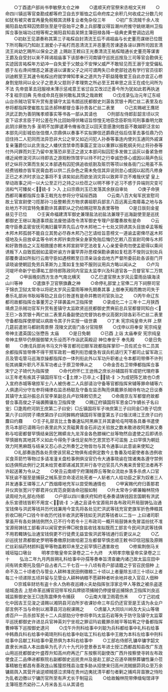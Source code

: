 <!-- { "loadSidebar": true } -->
　　○丁酉遣户部尚书李敏祭太仓之神
　　○遣顺天府官祭宋丞相文天祥
　　○命四川镇巡等官查勘成都等府卫自去岁赈恤之后命府库之余积几何收成之分数几何如犹有被灾者宜再量免税粮其流移复业者免杂役三年
　　○初广东流贼千余人攻揭阳县劫库释囚势颇张至是守臣始平之奏上兵部覆议得旨潮州府推守姚继潮州卫指挥佥事张端功过相等宥之揭阳县知县吴锵主簿田禄各降一级典史黄誉调边远用
　　○初赵王见灂奏称其第三子祐棌自封清流王后不谒祖庙与长史董亮谋继已位既下所司鞠问乃知赵王溺爱小子祐朾而恶清流王并恶董亮苦谏遂各诬以罪所司因言清流王尚幼乞赐所以保全之道  上赐赵王敕曰王光奏清流王祐棌暗通长史董亮等谋害王爵及自受封以来不拜谒祖庙事下该部奉行河南镇守巡抚巡按及三司等官会勘俱无实迹因言祐棌年方幼冲一自失爱于父兢业不安惮父威严不敢轻见而王溺于宠受偏私惑于左右谗间憎恶之甚遂诬以谋害父子之间可谓两失已命吏部铨选有学行官员往职训迪敕至王其速令祐棌出府就学俾知孝亲之道共为子职益隆敬爱王自此亦宜正心修身割宠除间以全父子之恩夫父慈则子孝理势之所必至王其审思之且王在成化间所为不法  先帝尝革去冠服禄未薄示惩戒意王省愆自艾改过迁善今所为犹如此若再执迷不复祖宗旧典  先帝成命具在朕何敢私其慎之哉故敕
　　○戊戌录弘治元年辽东岐山台杀贼功官军升赏有差镇守太监韦朗巡抚都御史刘潺各赏银十两纻丝二表里及右参将都指挥使崔胜左监丞郝林都督佥事孙贵各纻丝二表里
　　○己亥赐岷王膺鉟洪武正韵为善阴隲孝顺事实等书各一部从其请也
　　○刑部左侍郎彭韶言顷以灾变下诏求言臣于时公差在外比回始得伏睹诏旨惊惶无地窃念臣职佐司刑事垂明允致此阴沴厥咎为多  圣明不加罪谴溥令脩省改正以回天意感激何胜臣不敢越职泛言如本部先问彭城伯张信僧人宗鼎俱以奏事不实拟罪信还爵鼎还俗后信革去事任鼎乃仍旧住持二人犯同而法异恐非大公之举又如近问犯人孙泰等事连内使刘玉通同外戚谋复亲藩爵位以此贪浊之人蟠伏宫禁幸而事露正宜治以重罪以振乾纲夫何止将孙泰等付外问罪而刘王乃留中发落恐非至正之道又本部问拟囚犯多发做工运灰以备紧急修缮近闻修浚河洪以待即吉之游观粉饰馆宇以待不时之行幸诚恐侈心或因以萌声色玩好之纵将次第而生矣又本部遇有囚犯俱追收纸劄及赃罚等项以候各衙门公用虽不系经费钱粮亦皆军民膏血若以供二氏杂色之需未免信其异说则怠心或因以起而凡修身正已之术济时求治之事将不复讲矣如此而欲坐消灾异以致昇平岂不难哉伏望  皇上举动政事之间一以大公至正行之持之以俭莅之以明不移于近习不惑于异端则灾变可消和气可臻矣＜锍-釒＞入  上曰宗鼎刘玉已发落其余朕自审处
　　○庚子命狭西都司署都指挥佥事王戟充左参将分守延绥西路
　　○云南八百大甸军民宣慰司故土官宣尉使刁揽那孙刁岳整赖贡方物求袭祖职兵部言八百远离云南瘴毒之地与各处地方不同宜特免重勘许其袭职从之仍给赐冠带及表里等物
　　○是日辰刻金星昼见于已位
　　○壬寅命福建清军御史兼理盐法初盐法兼理于巡海副使至是巡抚都御史王继以海道事烦盐法废弛请改令清军御史专理户部覆奏故有是命
　　○云南守臣奏孟密安抚司夷妇曩罕弄先后占夺木邦地二十七处又阴诱其头目放卓孟等叛木邦木邦孤弱不能自立其势必尽吞木邦乃己乞请给旨意榜文一道谕孟密俾尽返木邦侵地及头目放卓孟等令听木邦钤束庶保全身家免贻后悔仍乞敕八百宣尉司俾与木邦和好敦唇齿之义互相救援亦敕木邦宣尉罕穵法收复人心亲爱骨肉勿使孟密得以乘间诱叛下人自致孤弱如孟密听谕方许曩罕弄孙思楪保勘承袭如复稔恶不悛则议别处兵部覆奏请如所拟行云南守臣如遇榜敕至日须亲诣金齿地方严督所委前赴各该衙门开读晓谕使朝廷免劳兵革斯为上策如复生拗不服则议用兵方略以闻从之
　　○卢沟河堤坏命新宁伯谭祐工部侍郎陈政同内官监太监李兴及科道官各一员督官军二万筑之
　　○甲辰晚刻西方生赤气南北横天
　　○乙巳遣官祭太岁风云雷雨岳镇海渎山川等神
　　○遣旗手卫官祭旗纛之神
　　○命停礼部堂上官俸二月下祠祭司官于锦衣卫狱太常寺以将祀太岁风云雷雨等神先期奏其事  上御奉天殿而教坊司失于奏乐礼部尚书耿裕等劾之且自引咎遂有是命并教坊司官执治之
　　○丙午命辽东都司故都指挥佥事董芳之子铎袭盖州卫指挥使
　　○录成化二十三年十二月狭西靖虏卫杀贼功官军升赏有差镇守太监欧贤巡抚都御史贾奭前总兵官都督同知白＜王巳＞各赏银十两纻丝二表里兵备副使边完督饷右参议高弼刘琼各彩币纻丝二表里守备都指挥使廖斌以病故令其子升实授一级世袭
　　○丁未  宪宗纯皇帝大祥  上祭  几筵前遣驸马都尉周景祭  茂陵文武衙门各分官陪祭
　　○戊申以将奉安  宪宗纯皇帝神主遣英国公张懋告  太庙
　　○是日免朝
　　○已酉  上诣  太庙奉安  宪宗纯皇帝神主祭毕仍祭服御辇大乐设而不作诣武英殿迎  神位奉安于  奉先殿
　　○是日免朝
　　○庚戌兵部尚书马文升等言都司旧额军政都指挥掌印一员佐贰佥书二员其余都指挥皆带俸不得干预军政若一概列衔恐缓急有误兵机请行天下都司止留军政三员及管屯管马巡海京操都指挥亦一体列衔此外以军功升职者止令本都司带俸不许列衔其纳粟升职凡不系军功者止于原卫带俸从之
　　○命金吾右卫带俸都指挥佥事宋宁之子锜代为指挥使
　　○命代府怀仁王逊烠之庶长孙辅国将军成钯代理府事以王年老有疾其子镇国将军仕＜土燎＞已卒上＜锍-釒＞为成钯陈乞故也○虏入宣府赤城等墩掠军士八人被伤者二人兵部请治守备等官都指挥宋辅等罪命辅等六人俱逮问分守左参将绳律右监丞杨聪及守备左监丞陶亮俱戴罪杀贼待有功之日议奏其镇守太监孙振总兵官李杲副总兵卢钦降敕切责之
　　○命南京左军都督府故都督佥事高俊之子端袭腾骧左卫指挥使
　　○赐辽府镇国将军恩金□乍嫡长子名曰宠氵□疌周府河阴王庶第二子曰安氵□丘镇国将军子坱庶第三子曰同金□夜子切庶第六子曰同锷子墆庶第四子曰同鉾韩府镇国将军徵銮第五子曰偕沋靖江王庶子曰约麆曰约麛
　　○壬子礼部言比土鲁番速坛阿黑麻王并其妻哈屯呵嗒各具番书遣使贡马本部已请赐马价表里此外又贡磁黄青金石非边关验放之数未敢进收阿黑麻又奏称与哈密都督罕慎结亲因乞赐蟒龙九龙浑金各色膝襕纻丝等物然自遣使之后即诱杀罕慎据有其地其不义如此今得免于诛伐足矣所乞恩赏恐不可滥施  上曰罕慎为朝廷效力阿黑麻既与结亲又忍心杀之所奏乞之物皆勿与其令通事以此意谕来使知之
　　○礼部奏迤西各处贡使该贸易之物俱有成例定数今土鲁番及哈密使者各违例收买食茶箭竹等物过多请准潼关盘检事例俱没官仍令大通事晓谕在馆诸夷各遵守禁例如违俱照此例行之其未给赏者即递减其赏并行各守边官员凡外夷来贡曾犯法者再不许起送著为令从之
　　○癸丑云南顺宁府蒲贼莽丘等聚众流劫乡落多杀虏人口官军抚谕不服至是捕获之械系至京命凌迟处死者一人斩者六人给功臣之家为奴者三人并发通事王璘等三人广西烟瘴地充军以尝受贿通情也
　　○甲寅赐代府归善那君并仪宾张宽兴宁郡君并仪宾范良弼诰命冠服如制
　　○升太常寺少卿兼翰林院侍读周经为礼部右侍郎
　　○户部以四川重庆府知府毛泰奏请铸钱因言国朝有洪武永乐宣德钱皆积不用宜＜锍-釒＞通之且请令宝源局并各布政司开局鼓铸弘治通宝钱俾与洪武等钱并历代钱兼用今宜先将各处见贮洪武等钱充官吏旗军折色俸粮其折收□税户口钱今半收历代钱半收洪武等钱如无洪武等钱者以二当一  上曰诸司职掌虽开有各处铸钱例然久已不行今若令十三布政司一概开局鼓铸未免冒滥纷扰不准宝源局铸钱工部看详以闻官吏折俸□税食盐收钱准拟既而工部言今民间洪武等钱俱不用若輙铸弘治通宝钱倘更不行徒费无益宜俟洪武等钱通行后更议从之
　　○乙卯巡抚甘肃都御史罗明等奏缴原封故哈密卫左都督罕慎忠顺王敕书印信冠服及原赐纻丝彩绢药材颜料盔甲等物盖敕印未至之前罕慎已遇害故也
　　○修紫荆倒马关城垣隘口墩台
　　明孝宗敬皇帝实录卷之二十九终
　大明孝宗敬皇帝实录卷之三十
　　弘治二年九月丙辰朔礼科给事中孙孺等奏奉旨清查畿内诸己故太监庄田中间有转卖寄托及佃户自占者凡二千七百一十八顷有奇户部请籍之于官召民佃种  上命不及二十顷者仍与管业人耕种准民田例徵粮二十顷以上者量除五顷三十顷以上者每三十顷递除五顷并留与见管业人耕种纳粮不愿耕种者听余地并收入官召人佃种
　　○京城阜财坊有盗十余人伪称夜巡縳火夫劫指挥张淳家总甲人等救之被杀盗遂缒城逸去  上怒命革巡捕官冠带军校兵牌锁项捕贼仍停提督巡捕锦衣卫指挥刘良巡城监察御史张王□连陈震俸务令捕获
　　○云南大理卫雨雹伤禾
　　○丁己初成化中因吉王见浚之请赐以湘阴县河泊所岁收课钞命三年后仍还官至是王请为永业户部言例不当与命别以湘潭县河泊税课赐之
　　○虏屡入大同玖川岭及大尖山等墩虏百户一员杀掠军民十二人兵部劾分守参将李玙太监石岩等失于防守及镇守太监覃平巡抚都御史许进总兵官神英刘宁坐视之罪诏玙岩戴罪杀贼平等姑宥之守备都指挥曹绅等下巡按御史逮问
　　○戊午升刑科给事中刘聪为兵科都给事中礼科右给事中韩鼎兵科右给事中蔺琦刑科右给事中赵竑工科右给事中王敞为本科左给事中刑科给事中吕献工科给事中夏昂俱为本科右给事中
　　○工部右侍郎孔镛卒镛字韶文直隶长洲县人本出曲阜为孔子六十九代孙登景泰五年进士授江西都昌知县改广东连山用巡抚都御史叶盛荐升知高州府再迁广东按察司副使改广西升按察使寻转左布政使食正二品俸进都察院右副都御史巡抚贵州及是赴工部之召道卒赐祭葬镛性廉介莅事精敏在都昌有善政连山猺獞掠残县治度多胁从招使来归高州流贼据茆洞众至万余镛肩舆入其营开谕逆顺贼感泣求降在贵州边夷扰清平都匀者剿之捕鸡背苗獠之恃险为乱者边徼以宁镛历官所至有声尤长于制寇云
　　○给故翰林院带俸缅甸馆译字主簿班思杰幼孙二人月米各五斗从其请也
